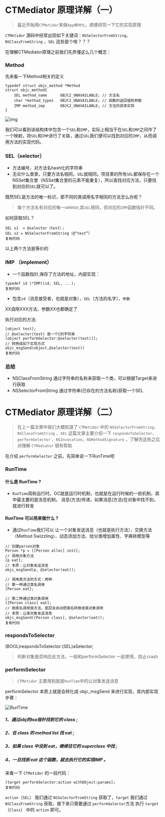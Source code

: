 # CTMediator 原理详解（一）



> 最近开始用`CTMetidor`来做`App模块化`，顺便研究一下它的实现原理

`CTMetidor` 源码中经常出现如下关键词：`NSSelectorFromString`、`NSClassFromString` 、`SEL` 这些是个啥？？？

在理解CTMediator原理之前我们先弄懂这么几个概念：

### Method

先来看一下Method相关的定义

```
typedef struct objc_method *Method
struct objc_method{
    SEL method_name      OBJC2_UNAVAILABLE; // 方法名
    char *method_types   OBJC2_UNAVAILABLE; // 函数的返回值和参数
    IMP method_imp       OBJC2_UNAVAILABLE; // 方法的具体实现
}
```



![img](https://user-gold-cdn.xitu.io/2019/1/7/168273f0871fda6e?imageslim)



我们可以看到该结构体中包含一个`SEL`和`IMP`，实际上相当于在`SEL`和`IMP`之间作了一个映射，将`SEL`和`IMP`进行了关联，通过`SEL`我们便可以找到对应的`IMP`，从而调用方法的实现代码。

### SEL（selector）

- 方法编号，对方法名hash化的字符串
- 无论什么类里，只要方法名相同，`SEL`就相同。项目里的所有`SEL`都保存在一个NSSet集合里（NSSet集合里的元素不能重复），所以查找对应方法，只要找到对应的`SEL`就可以了。

既然SEL是方法的唯一标识，那不同的类调用名字相同的方法怎么办呢？

> 每个方法名有对应的唯一seletor,其`SEL`相同，但对应的`IMP`函数指针不同。

如何获取SEL？

```
SEL s1  = @selector（test）；
SEL s2 = NSSelectorFromString（@“test”）
复制代码
```

以上两个方法是等价的

### IMP （implement）

- 一个函数指针,保存了方法的地址，内部实现：

```
typedef id (*IMP)(id, SEL, ...); 
复制代码
```

- 包含`id`（消息接受者，也就是对象），`SEL`（方法的名字），`参数`

XX调用XXX方法，参数XX也都确定了

执行对应的方法:

```
[object test];
// @selector(test) 是一个C的字符串
[object performSelector:@selector(test)]];
// 转换成如下实现方式
objc_msgSend(object,@selector(test))
复制代码
```

### 总结

- NSClassFromString 通过字符串的名称来获取一个类，可以根据Target来进行获取
- NSSelectorFromString 通过字符串(已存在的方法名称)获取一个SEL





# CTMediator 原理详解（二）

> 在上一篇文章中我们大概知道了 `CTMetidor` 中的 `NSSelectorFromString`、`NSClassFromString` 、`SEL` 这篇文章主要介绍一下 `respondsToSelector`、 `performSelector` 、`NSInvocation`、`NSMethodSignature` ，了解完这些之后对理解 `CTMediator` 很有帮助

在介绍 `performSelector` 之前，先简单说一下RunTime吧

### RunTime

#### 什么是 RunTime ?

- `RunTime`简称运行时。OC就是运行时机制，也就是在运行时候的一些机制，其中最主要的是消息机制， 消息(方法)传递，如果消息(方法)在对象中找不到，就进行转发

#### RunTime 可以用来做什么 ?

- 通过`RunTime`我们可以 让一个对象发送消息（也就是执行方法）、交换方法（Method Swizzling）、动态添加方法、给分类增加属性、字典转模型等

```
// 创建person对象
Person *p = [[Person alloc] init];
// 调用对象方法
[p eat];
// 本质：让对象发送消息
objc_msgSend(p, @selector(eat));
    
// 调用类方法的方式：两种
// 第一种通过类名调用
[Person eat];
    
// 第二种通过类对象调用
[[Person class] eat];
// 用类名调用类方法，底层会自动把类名转换成类对象调用
// 本质：让类对象发送消息
objc_msgSend([Person class], @selector(eat));
复制代码
```

### respondsToSelector

(BOOL)respondsToSelector:(SEL)aSelector;

> 判断对象是否响应此方法，一般和performSelector 一起使用，防止crash

### performSelector

> `CTMetidor` 主要用到就是`RunTime`中的让对象发送消息

performSelector 本质上就是会转化成 objc_msgSend 来进行实现，其内部实现步骤：



![RunTime](https://user-gold-cdn.xitu.io/2019/1/8/1682b212ce19470d?imageslim)



##### 1、通过obj的isa指针找到它的 class ;

##### 2、在 class 的 method list 找 eat ;

##### 3、如果 class 中没到 eat，继续往它的 superclass 中找 ;

##### 4、一旦找到 eat 这个函数，就去执行它的实现IMP 。

来看一下 `CTMetidor` 的一段代码：

```
[target performSelector:action withObject:params];
复制代码
```

`action`（`SEL`） 我们通过 `NSSelectorFromString` 获取了，`target` 我们通过 `NSClassFromString` 获取，接下来只需要通过 `performSelector`方法 执行 `target`（`Class`） 中的 `action` 即可。